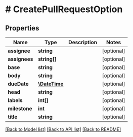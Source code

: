 # # CreatePullRequestOption

## Properties

Name | Type | Description | Notes
------------ | ------------- | ------------- | -------------
**assignee** | **string** |  | [optional]
**assignees** | **string[]** |  | [optional]
**base** | **string** |  | [optional]
**body** | **string** |  | [optional]
**dueDate** | [**\DateTime**](\DateTime.md) |  | [optional]
**head** | **string** |  | [optional]
**labels** | **int[]** |  | [optional]
**milestone** | **int** |  | [optional]
**title** | **string** |  | [optional]

[[Back to Model list]](../../README.md#models) [[Back to API list]](../../README.md#endpoints) [[Back to README]](../../README.md)

